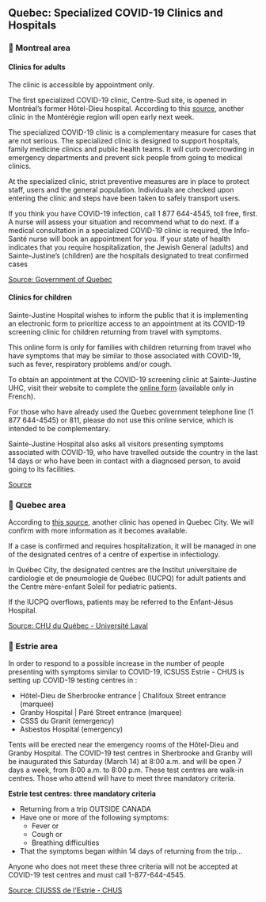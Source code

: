 ## Quebec: Specialized COVID-19 Clinics and Hospitals

### 📍 Montreal area

#### Clinics for adults

The clinic is accessible by appointment only.

The first specialized COVID-19 clinic, Centre-Sud site, is opened in Montréal’s former Hôtel-Dieu hospital. According to this [source](https://globalnews.ca/news/6654510/quebec-coronavirus-clinics-how-they-work/), another clinic in the Montérégie region will open early next week.

The specialized COVID-19 clinic is a complementary measure for cases that are not serious. The specialized clinic is designed to support hospitals, family medicine clinics and public health teams. It will curb overcrowding in emergency departments and prevent sick people from going to medical clinics.

At the specialized clinic, strict preventive measures are in place to protect staff, users and the general population. Individuals are checked upon entering the clinic and steps have been taken to safely transport users.

If you think you have COVID-19 infection, call 1 877 644-4545, toll free, first. A nurse will assess your situation and recommend what to do next. If a medical consultation in a specialized COVID-19 clinic is required, the Info-Santé nurse will book an appointment for you. If your state of health indicates that you require hospitalization, the Jewish General (adults) and Sainte-Justine’s (children) are the hospitals designated to treat confirmed cases

[Source: Government of Quebec](https://santemontreal.qc.ca/en/public/coronavirus-covid-19/#c35268)

#### Clinics for children

Sainte-Justine Hospital wishes to inform the public that it is implementing an electronic form to prioritize access to an appointment at its COVID-19 screening clinic for children returning from travel with symptoms.

This online form is only for families with children returning from travel who have symptoms that may be similar to those associated with COVID-19, such as fever, respiratory problems and/or cough.

To obtain an appointment at the COVID-19 screening clinic at Sainte-Justine UHC, visit their website to complete the [online form](https://www.chusj.org/Calendrier-salle-presse/nouvelles/actualites/2020/outil-en-ligne-despistage-covid19-coronavirus) (available only in French).

For those who have already used the Quebec government telephone line (1 877 644-4545) or 811, please do not use this online service, which is intended to be complementary.

Sainte-Justine Hospital also asks all visitors presenting symptoms associated with COVID-19, who have travelled outside the country in the last 14 days or who have been in contact with a diagnosed person, to avoid going to its facilities.

[Source](https://www.chusj.org/Calendrier-salle-presse/nouvelles/actualites/2020/outil-en-ligne-despistage-covid19-coronavirus)

### 📍 Quebec area

According to [this source](https://globalnews.ca/news/6654510/quebec-coronavirus-clinics-how-they-work/), another clinic has opened in Quebec City. We will confirm with more information as it becomes available.

If a case is confirmed and requires hospitalization, it will be managed in one of the designated centres of a centre of expertise in infectiology.

In Québec City, the designated centres are the Institut universitaire de cardiologie et de pneumologie de Québec (IUCPQ) for adult patients and the Centre mère-enfant Soleil for pediatric patients.

If the IUCPQ overflows, patients may be referred to the Enfant-Jésus Hospital.

[Source: CHU du Québec - Université Laval](<chudequebec.ca/coronavirus-(covid-19)/trajectoire-regionale.aspx>)

### 📍 Estrie area

In order to respond to a possible increase in the number of people presenting with symptoms similar to COVID-19, ICSUSS Estrie - CHUS is setting up COVID-19 testing centres in :

- Hôtel-Dieu de Sherbrooke entrance | Chalifoux Street entrance (marquee)
- Granby Hospital | Paré Street entrance (marquee)
- CSSS du Granit (emergency)
- Asbestos Hospital (emergency)

Tents will be erected near the emergency rooms of the Hôtel-Dieu and Granby Hospital. The COVID-19 test centres in Sherbrooke and Granby will be inaugurated this Saturday (March 14) at 8:00 a.m. and will be open 7 days a week, from 8:00 a.m. to 8:00 p.m. These test centres are walk-in centres. Those who attend will have to meet three mandatory criteria.

**Estrie test centres: three mandatory criteria**

- Returning from a trip OUTSIDE CANADA
- Have one or more of the following symptoms:
  - Fever or
  - Cough or
  - Breathing difficulties
- That the symptoms began within 14 days of returning from the trip...

Anyone who does not meet these three criteria will not be accepted at COVID-19 test centres and must call 1-877-644-4545.

[Source: CIUSSS de l'Estrie - CHUS](https://www.santeestrie.qc.ca/nouvelle/covid-19-etat-de-la-situation/)
